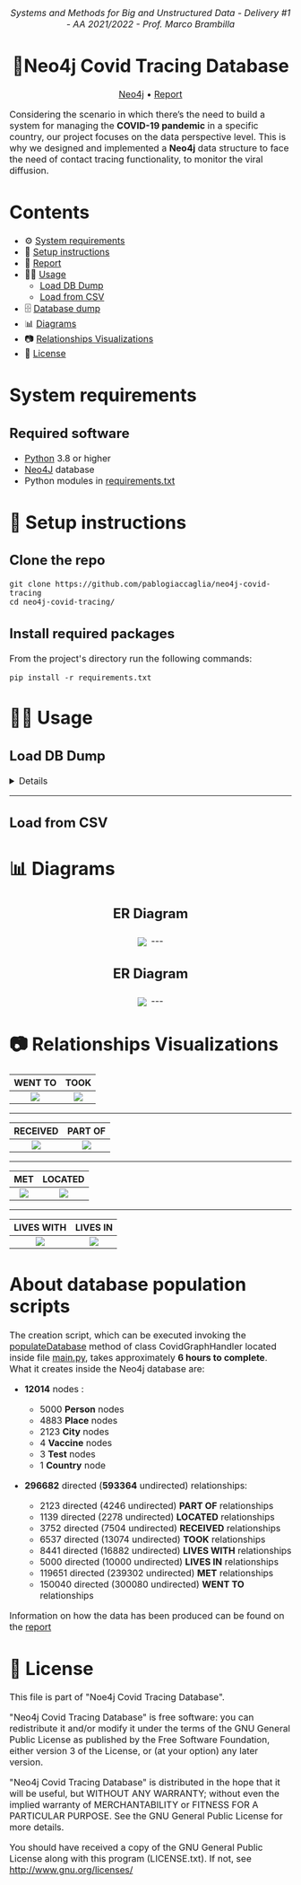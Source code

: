 <p align="center">
  <i><font size="3">
  	Systems and Methods for Big and Unstructured Data - Delivery #1 - AA 2021/2022 - Prof. Marco Brambilla
  </i>
</p>
<h1 align="center">
	<strong>
	🦠Neo4j Covid Tracing Database
	</strong>
	<br>
</h1>
<p align="center">
<font size="3">
		<a href="https://neo4j.com/">Neo4j</a>		 
		•		
		<a href="report/report.pdf">Report</a>   
	</font>
</p>

Considering the scenario in which there’s the need to build a system for managing the **COVID-19 pandemic** in a specific country, 
our project focuses on the data perspective level. This is why we designed and implemented a **Neo4j** data structure to face the need of contact tracing functionality,
to monitor the viral diffusion. 

# Contents

- ⚙  [System requirements️](#system-requirements)
- 🚀 [Setup instructions](#-setup-instructions)
- 📜 [Report](report.pdf)
- 👨‍💻 [Usage](#-usage)
	- [Load DB Dump](#-load-db-dump) 
	- [Load from CSV](#-load-from-csv)
- 🗄️ [Database dump](https://1drv.ms/u/s!Ahq9yFCnfdZEjulz7J5lFAN65v9tvQ?e=MvCgVh)
- 📊 [Diagrams](#-diagrams)
- 📷 [Relationships Visualizations](#-relationships-visualizations)  
- 📝 [License](#-license)

# System requirements

## Required software

- [Python](https://www.python.org/) 3.8 or higher
- [Neo4J](https://neo4j.com) database
- Python modules in [requirements.txt](requirements.txt)


# 🚀 Setup instructions

## Clone the repo

    git clone https://github.com/pablogiaccaglia/neo4j-covid-tracing
    cd neo4j-covid-tracing/

## Install required packages

From the project's directory run the following commands:

    pip install -r requirements.txt
    
# 👨‍💻 Usage

## Load DB Dump

<details>
	
<aside class="toc embedded"><div class="toc-menu"><h2>Contents</h2><ul><li data-level="1"><a href="#restore-dump-command">1. Command</a></li><li data-level="2"><a href="#restore-dump-syntax">1.1. Syntax</a></li><li data-level="2"><a href="#restore-dump-command-options">1.2. Options</a></li><li data-level="1"><a href="#restore-dump-example">2. Example</a></li></ul></div></aside><div id="preamble">
<div class="sectionbody">
<div class="quoteblock abstract">
<blockquote>
<div class="paragraph">
<p>This section describes how to restore a database dump in a live Neo4j deployment.</p>
</div>
</blockquote>
</div>
<div class="paragraph">
<p>A database dump can be loaded to a Neo4j instance using the <code>load</code> command of <code>neo4j-admin</code>.</p>
</div>
</div>
</div>
<div class="sect1">
<h2 id="restore-dump-command"><a class="anchor" href="#restore-dump-command"></a>1. Command</h2>
<div class="sectionbody">
<div class="paragraph">
<p>The <code>neo4j-admin load</code> command loads a database from an archive created with the <a href="https://neo4j.com/docs/operations-manual/current/backup-restore/offline-backup/" class="page"><code>neo4j-admin dump</code></a> command.
Alternatively, <code>neo4j-admin load</code> can accept dump from standard input, enabling it to accept input from <code>neo4j-admin dump</code> or another source.</p>
</div>
<div class="paragraph">
<p>The command can be run from an online or an offline Neo4j DBMS.</p>
</div>
<div class="paragraph">
<p>If you are replacing an existing database, you have to shut it down before running the command.
If you are not replacing an existing database, you must create the database (using <code>CREATE DATABASE</code> against the <code>system</code> database) after the load operation finishes.</p>
</div>
<div class="paragraph">
<p><code>neo4j-admin load</code> must be invoked as the <code>neo4j</code> user to ensure the appropriate file permissions.</p>
</div>
<div class="sect2">
<h3 id="restore-dump-syntax"><a class="anchor" href="#restore-dump-syntax"></a>1.1. Syntax</h3>
<div class="listingblock noheader">
<div class="content">
<pre class="highlightjs highlight"><code class="hljs sql">neo4j-admin <span class="hljs-keyword">load</span> <span class="hljs-comment">--from=&lt;archive-path&gt;</span>
                 [<span class="hljs-comment">--verbose]</span>
                 [<span class="hljs-comment">--expand-commands]</span>
                 [<span class="hljs-comment">--database=&lt;database&gt;]</span>
                 [<span class="hljs-comment">--force]</span>
                 [<span class="hljs-comment">--info]</span></code></pre>
</div>
</div>
</div>
<div class="sect2">
<h3 id="restore-dump-command-options"><a class="anchor" href="#restore-dump-command-options"></a>1.2. Options</h3>
<table class="tableblock frame-all grid-all stretch">
<colgroup>
<col style="width: 33.3333%;">
<col style="width: 33.3333%;">
<col style="width: 33.3334%;">
</colgroup>
<thead>
<tr>
<th class="tableblock halign-left valign-top">Option</th>
<th class="tableblock halign-left valign-top">Default</th>
<th class="tableblock halign-left valign-top">Description</th>
</tr>
</thead>
<tbody>
<tr>
<td class="tableblock halign-left valign-top"><p class="tableblock"><code>--from</code></p></td>
<td class="tableblock halign-left valign-top"></td>
<td class="tableblock halign-left valign-top"><div class="content"><div class="paragraph">
<p>Path to archive created with the <code>neo4j-admin dump</code> command, or <code>-</code> to use standard input.</p>
</div></div></td>
</tr>
<tr>
<td class="tableblock halign-left valign-top"><p class="tableblock"><code>--verbose</code></p></td>
<td class="tableblock halign-left valign-top"></td>
<td class="tableblock halign-left valign-top"><div class="content"><div class="paragraph">
<p>Enable verbose output.</p>
</div></div></td>
</tr>
<tr>
<td class="tableblock halign-left valign-top"><p class="tableblock"><code>--expand-commands</code></p></td>
<td class="tableblock halign-left valign-top"></td>
<td class="tableblock halign-left valign-top"><div class="content"><div class="paragraph">
<p>Allow command expansion in config value evaluation.</p>
</div></div></td>
</tr>
<tr>
<td class="tableblock halign-left valign-top"><p class="tableblock"><code>--database</code></p></td>
<td class="tableblock halign-left valign-top"><p class="tableblock"><code>neo4j</code></p></td>
<td class="tableblock halign-left valign-top"><div class="content"><div class="paragraph">
<p>Name for the loaded database.</p>
</div></div></td>
</tr>
<tr>
<td class="tableblock halign-left valign-top"><p class="tableblock"><code>--force</code></p></td>
<td class="tableblock halign-left valign-top"></td>
<td class="tableblock halign-left valign-top"><div class="content"><div class="paragraph">
<p>Replace an existing database.</p>
</div></div></td>
</tr>
<tr>
<td class="tableblock halign-left valign-top"><p class="tableblock"><code>--info</code></p></td>
<td class="tableblock halign-left valign-top"></td>
<td class="tableblock halign-left valign-top"><div class="content"><div class="paragraph">
<p>Print meta-data information about the archive file, such as, file count, byte count, and format of the load file.</p>
</div></div></td>
</tr>
</tbody>
</table>
</div>
</div>
</div>
<div class="sect1">
<h2 id="restore-dump-example"><a class="anchor" href="#restore-dump-example"></a>2. Example</h2>
<div class="sectionbody">
<div class="paragraph">
<p>The following is an example of how to load the dump of the <code>neo4j</code> database created in the section <a href="../offline-backup/#offline-backup-example" class="page">Back up an offline database</a>, using the <code>neo4j-admin load</code> command.
When replacing an existing database, you have to shut it down before running the command.</p>
</div>
	
    bin/neo4j-admin load --from=/dumps/neo4j/neo4j-<timestamp>.dump --database=neo4j --force
	
</td>
	
---


<p>Unless you are replacing an existing database, you must create the database (using <code>CREATE DATABASE</code> against the <code>system</code> database) after the load operation finishes.</p>
	

---
	
<p>When using the <code>load</code> command to seed a Causal Cluster, and a previous version of the database exists, you must delete it (using <code>DROP DATABASE</code>) first.
Alternatively, you can stop the Neo4j instance and unbind it from the cluster using <code>neo4j-admin unbind</code> to remove its cluster state data.
If you fail to DROP or unbind before loading the dump, that database’s store files will be out of sync with its cluster state, potentially leading to logical corruptions.
For more information, see <a href="https://neo4j.com/docs/operations-manual/current/clustering/seed/#causal-clustering-seed-from-backups" class="page">Seed a cluster from a database backup (online)</a>.</p>


</details>
	
---


## Load from CSV

# 📊 Diagrams

<h2><p align="center"><b>ER Diagram</b></></h2>

 <p align= "center">
 <kbd> 
 <img src="https://github.com/pablogiaccaglia/neo4j-covid-tracing/blob/master/report/latex/ER_Neo4J.png" align="center" />
 </kbd>
 </>
---
	 
<h2><p align="center"><b>ER Diagram</b></></h2>

 <p align= "center">
 <kbd> 
 <img src="https://github.com/pablogiaccaglia/neo4j-covid-tracing/blob/master/report/latex/neo4j-meta-graph.png" align="center" />
 </kbd>
 </>
---
	 
# 📷 Relationships Visualizations

WENT TO        |  TOOK
:-------------------------:|:-------------------------:
![](https://github.com/pablogiaccaglia/neo4j-covid-tracing/blob/master/report/latex/WENT_TO.png)|  ![](https://github.com/pablogiaccaglia/neo4j-covid-tracing/blob/master/report/latex/TOOK.png)

---

RECEIVED      |  PART OF
:-------------------------:|:-------------------------:
![](https://github.com/pablogiaccaglia/neo4j-covid-tracing/blob/master/report/latex/RECEIVED.png)|  ![](https://github.com/pablogiaccaglia/neo4j-covid-tracing/blob/master/report/latex/PART_OF.png)

---

MET           |  LOCATED
:-------------------------:|:-------------------------:
![](https://github.com/pablogiaccaglia/neo4j-covid-tracing/blob/master/report/latex/MET.png)|  ![](https://github.com/pablogiaccaglia/neo4j-covid-tracing/blob/master/report/latex/LOCATED.png)

---

LIVES WITH            |  LIVES IN
:-------------------------:|:-------------------------:
![](https://github.com/pablogiaccaglia/neo4j-covid-tracing/blob/master/report/latex/LIVES_WITH.png)|  ![](https://github.com/pablogiaccaglia/neo4j-covid-tracing/blob/master/report/latex/LIVES_IN.png)
	 
# About database population scripts

	 
The creation script, which can be executed invoking the <a href="https://github.com/pablogiaccaglia/neo4j-covid-tracing/blob/1589bc335e250322837fed4cd52f6d46b6f016eb/scripts/main.py#L33">populateDatabase</a> method of class CovidGraphHandler located inside file <a href="https://github.com/pablogiaccaglia/neo4j-covid-tracing/blob/1589bc335e250322837fed4cd52f6d46b6f016eb/scripts/main.py">main.py</a>, takes approximately 
**6 hours to complete**. <br>
What it creates inside the Neo4j database are:
- **12014** nodes : 
   * 5000 **Person** nodes
   * 4883 **Place** nodes
   * 2123 **City** nodes
   * 4 **Vaccine** nodes
   * 3 **Test** nodes
   * 1 **Country** node
    
- **296682** directed (**593364** undirected) relationships: 
  * 2123 directed (4246 undirected) **PART OF** relationships
  * 1139 directed (2278 undirected) **LOCATED** relationships
  * 3752 directed (7504 undirected) **RECEIVED** relationships
  * 6537 directed (13074 undirected) **TOOK** relationships
  * 8441 directed (16882 undirected) **LIVES WITH** relationships
  * 5000 directed (10000 undirected) **LIVES IN** relationships
  * 119651 directed (239302 undirected) **MET** relationships
  * 150040 directed (300080 undirected) **WENT TO** relationships
 
Information on how the data has been produced can be found on the <a href="report/report.pdf">report</a>   
	 
# 📝 License

This file is part of "Noe4j Covid Tracing Database".

"Neo4j Covid Tracing Database" is free software: you can redistribute it and/or modify
it under the terms of the GNU General Public License as published by
the Free Software Foundation, either version 3 of the License, or
(at your option) any later version.

"Neo4j Covid Tracing Database" is distributed in the hope that it will be useful,
but WITHOUT ANY WARRANTY; without even the implied warranty of
MERCHANTABILITY or FITNESS FOR A PARTICULAR PURPOSE.  See the
GNU General Public License for more details.

You should have received a copy of the GNU General Public License along
with this program (LICENSE.txt).  If not, see <http://www.gnu.org/licenses/>
